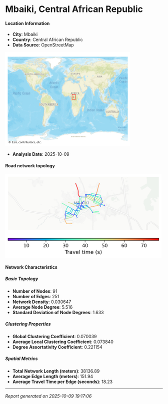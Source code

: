 # Mbaiki, Central African Republic

#### Location Information

- **City**: Mbaiki
- **Country**: Central African Republic
- **Data Source**: OpenStreetMap
<img src="Mbaiki_location.png" alt="Mbaiki Location Map" width="400" />

- **Analysis Date**: 2025-10-09

#### Road network topology

<img src="Mbaiki_network_map.png" alt="Mbaiki Road Network Map" width="500"/>

#### Network Characteristics

##### Basic Topology

- **Number of Nodes**: 91
- **Number of Edges**: 251
- **Network Density**: 0.030647
- **Average Node Degree**: 5.516
- **Standard Deviation of Node Degrees**: 1.633

##### Clustering Properties

- **Global Clustering Coefficient**: 0.070039
- **Average Local Clustering Coefficient**: 0.073840
- **Degree Assortativity Coefficient**: 0.221154

##### Spatial Metrics

- **Total Network Length (meters)**: 38136.89
- **Average Edge Length (meters)**: 151.94
- **Average Travel Time per Edge (seconds)**: 18.23

---
*Report generated on 2025-10-09 19:17:06*
